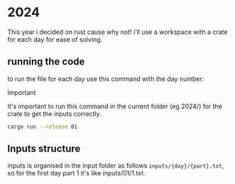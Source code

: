 # 2024

This year i decided on rust cause why not!
i'll use a workspace with a crate for each day for ease of solving.

## running the code

to run the file for each day use this command with the day number:

> [!IMPORTANT]  
> It's important to run this command in the current folder (eg 2024/)
> for the crate to get the inputs correctly.

```bash
cargo run --release 01
```

## Inputs structure

inputs is organised in the input folder as follows `inputs/{day}/{part}.txt`,
so for the first day part 1 it's like inputs/01/1.txt.
